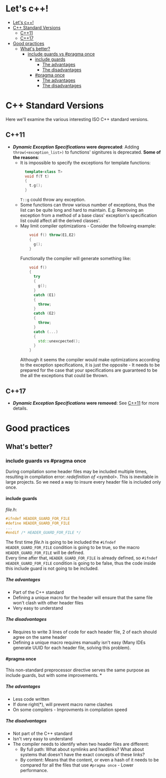 # Let's c++!
- [Let's c++!](#lets-c)
- [C++ Standard Versions](#c-standard-versions)
  - [C++11](#c11)
  - [C++17](#c17)
- [Good practices](#good-practices)
  - [What's better?](#whats-better)
    - [include guards vs #pragma once](#include-guards-vs-pragma-once)
      - [include guards](#include-guards)
        - [The advantages](#the-advantages)
        - [The disadvantages](#the-disadvantages)
      - [#pragma once](#pragma-once)
        - [The advantages](#the-advantages-1)
        - [The disadvantages](#the-disadvantages-1)
# C++ Standard Versions
Here we'll examine the various interesting ISO C++ standard versions.
## C++11
* ***Dynamic Exception Specifications* were deprecated**: Adding `throw(<exception_list>)` to functions' signitures is deprecated. **Some of the reasons**:
    * It is impossible to specify the exceptions for template functions:
        ```cpp
          template<class T>
          void f(T t)
          {
            t.g();
          }
        ```
      `T::g` could throw any exception.
    * Some functions can throw various number of exceptions, thus the list can be quite long and hard to maintain.
    E.g: Removing an exception from a method of a base class' exception's specification list could affect all the derived classes'.
    * May limit compiler optimizations - Consider the following example:
        ```cpp
            void f() throw(E1,E2)
            {
              g();
            }
        ```
        Functionally the compiler will generate something like:
        ```cpp
            void f()
            {
              try
              {
                g();
              }
              catch (E1)
              {
                throw;
              }
              catch (E2)
              {
                throw;
              }
              catch (...)
              {
                std::unexcpected();
              }
            }
        ```
        Although it seems the compiler would make optimizations according to the exception specifications, it is just the opposite - It needs to be prepared for the case that your specifications are guaranteed to be the all the exceptions that could be thrown.

## C++17
* ***Dynamic Exception Specifications* were removed**: See [C++11](#c11) for more details.


# Good practices
## What's better?
### include guards vs #pragma once
During compilation some header files may be included multiple times, resulting in compilation error: *redefinition of \<symbol\>*. This is inevitable in large projects. So we need a way to insure every header file is included only once.

 #### include guards
*file.h*:
 ```cpp
#ifndef HEADER_GUARD_FOR_FILE
#define HEADER_GUARD_FOR_FILE
 ...
#endif /* HEADER_GUARD_FOR_FILE */
 ```
 The first time *file.h* is going to be included the `#ifndef HEADER_GUARD_FOR_FILE` condition is going to be true, so the macro `HEADER_GUARD_FOR_FILE` will be defined. \
 Every time after that, `HEADER_GUARD_FOR_FILE` is already defined, so `#ifndef HEADER_GUARD_FOR_FILE` condition is going to be false, thus the code inside this include guard is not going to be included.

 ##### The advantages
 * Part of the C++ standard
 * Defining a unique macro for the header will ensure that the same file won't clash with other header files
 * Very easy to understand

 ##### The disadvantages
 * Requires to write 3 lines of code for each header file, 2 of each should agree on the same header
* Defining a unique macro requires manually isn't easy (Many IDEs generate UUID for each header file, solving this problem).


 #### #pragma once
 This non-standard preprocessor directive serves the same purpose as include guards, but with some improvements.
* 
 
  ##### The advantages
  * Less code written
  * If done right(*), will prevent macro name clashes
  * On some compilers - Improvments in compilation speed

 ##### The disadvantages
 * Not part of the C++ standard
 * Isn't very easy to understand
 * The compiler needs to identify when two header files are different:
   * By full path: What about symlinks and hardlinks? What about systems that doesn't have the exact concepts of these links?
   * By content: Means that the content, or even a hash of it needs to be compared for all the files that use `#pragma once` - Lower performance.